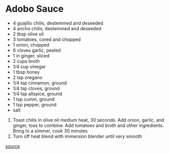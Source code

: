 # Adobo Sauce

* 4 guajillo chilis, destemmed and deseeded
* 4 ancho chilis, destemmed and deseeded
* 2 tbsp olive oil
* 3 tomatoes, cored and chopped
* 1 onion, chopped
* 6 cloves garlic, peeled
* 1 in ginger, sliced
* 2 cups broth
* 1/4 cup vinegar
* 1 tbsp honey
* 2 tsp oregano
* 1/4 tsp cinnamon, ground
* 1/4 tsp cloves, ground
* 1/4 tsp allspice, ground
* 1 tsp cumin, ground
* 1 tsp pepper, ground
* salt

1. Toast chilis in olive oil medium heat, 30 seconds. Add onion, garlic, and ginger, toss to combine. Add tomatoes and broth and other ingredients. Bring to a simmer, cook 30 minutes
1. Turn off heat blend with immersion blender until very smooth

[source](https://www.allrecipes.com/recipe/282066/beef-birria/)
